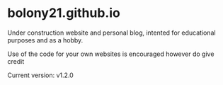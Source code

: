 # bolony21.github.io
Under construction website and personal blog, intented for educational purposes and as a hobby. 

Use of the code for your own websites is encouraged however do give credit


Current version: v1.2.0

